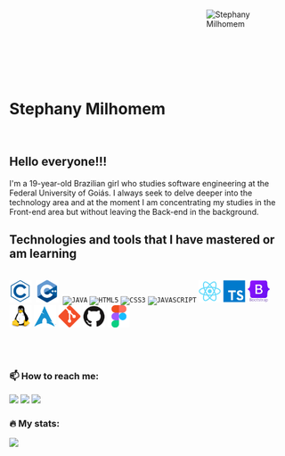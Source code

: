 <img align="right" width="150px" style="margin-top:-20px" src="https://github.com/user-attachments/assets/9913bea9-4e49-46bc-a127-3b4abf3a5517" alt="Stephany Milhomem">
  
</br>
</br>
</br>
</br>
</br>
</br>

<div dsplay="inline-block">
  <h1 align="left">Stephany Milhomem</h1>
</div>

</br>
<h2 align="left">Hello everyone!!!</h2>
I'm a 19-year-old Brazilian girl who studies software engineering at the Federal University of Goiás.
I always seek to delve deeper into the technology area and at the moment I am concentrating my studies in the Front-end area but without leaving the Back-end in the background.
</br>
<h2 align="left">Technologies and tools that I have mastered or am learning</h2>
</br>
<div>
<img width="40" src="https://github.com/devicons/devicon/blob/master/icons/c/c-line.svg" alt="C"/>&nbsp;
<img src="https://github.com/devicons/devicon/blob/master/icons/cplusplus/cplusplus-original.svg" title="CPP" alt="CPP" width="40" height="40"/>&nbsp;
<code><img width="40px" src="https://cdn.jsdelivr.net/gh/devicons/devicon/icons/java/java-original.svg" title = "JAVA"/></code>
<code><img width="40px" src="https://cdn.jsdelivr.net/gh/devicons/devicon/icons/html5/html5-original-wordmark.svg" title = "HTML5"/></code>
<code><img width="40px" src="https://cdn.jsdelivr.net/gh/devicons/devicon/icons/css3/css3-original-wordmark.svg" title = "CSS3"/></code>
<code><img width="40px" src="https://cdn.jsdelivr.net/gh/devicons/devicon/icons/javascript/javascript-original.svg" title = "JAVASCRIPT"/></code>
<code><img width="40px" src="https://github.com/devicons/devicon/blob/master/icons/react/react-original.svg" title = "REACT"/></code>
<code><img width="40px" src="https://github.com/devicons/devicon/blob/master/icons/typescript/typescript-original.svg" title = "TYPESCRIPT"/></code>
<code><img width="40px" src="https://github.com/devicons/devicon/blob/master/icons/bootstrap/bootstrap-original-wordmark.svg" title = "BOOTSTRAP"/></code>
<code><img width="40px" src="https://github.com/devicons/devicon/blob/master/icons/linux/linux-original.svg" title = "LINUX"/></code>
<code><img width="40px" src="https://github.com/devicons/devicon/blob/master/icons/archlinux/archlinux-original.svg" title = "ARCHLINUX"/></code>
<code><img width="40px" src="https://github.com/devicons/devicon/blob/master/icons/git/git-original.svg" title = "GIT"/></code>
<code><img width="40px" src="https://github.com/devicons/devicon/blob/master/icons/github/github-original.svg" title = "GITHUB"/></code>
<code><img width="40px" src="https://github.com/devicons/devicon/blob/master/icons/figma/figma-original.svg" title = "FIGMA"/></code>
</div>
</br>
</br>
</br>

### 📫 How to reach me:
<div>
<a href="https://www.instagram.com/milhomemstephany/" target="_blank"><img loading="lazy" src="https://img.shields.io/badge/-Instagram-%23E4405F?style=for-the-badge&logo=instagram&logoColor=white" target="_blank"></a>
<a href = "mailto:stephanymilhomem56@gmail.com"><img loading="lazy" src="https://img.shields.io/badge/Gmail-D14836?style=for-the-badge&logo=gmail&logoColor=white" target="_blank"></a>
<a href="https://www.linkedin.com/in/stephany-de-oliveira-sousa-milhomem-a32288246/" target="_blank"><img loading="lazy" src="https://img.shields.io/badge/-LinkedIn-%230077B5?style=for-the-badge&logo=linkedin&logoColor=white" target="_blank"></a>  
</div>

### 🔥 My stats:
<div>
<a href="https://github.com/StephanyMil">
<img loading="lazy" height="180em" src="https://github-readme-stats.vercel.app/api/top-langs/?username=StephanyMil&layout=compact&langs_count=7&theme=dracula"/>
</div>
